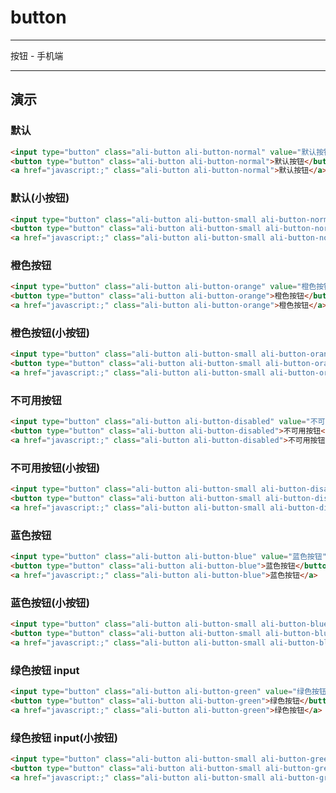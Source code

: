 # button

---

按钮 - 手机端

---

<!--基于aliceui-->
<link type="text/css" rel="stylesheet" media="screen" href="src/button.css">
<style>
    .ali-button{
        margin: 2px 0;
    }
</style>

## 演示

### 默认

````html
<input type="button" class="ali-button ali-button-normal" value="默认按钮">
<button type="button" class="ali-button ali-button-normal">默认按钮</button>
<a href="javascript:;" class="ali-button ali-button-normal">默认按钮</a>
````

### 默认(小按钮)

````html
<input type="button" class="ali-button ali-button-small ali-button-normal" value="默认按钮">
<button type="button" class="ali-button ali-button-small ali-button-normal">默认按钮</button>
<a href="javascript:;" class="ali-button ali-button-small ali-button-normal">默认按钮</a>
````

### 橙色按钮

````html
<input type="button" class="ali-button ali-button-orange" value="橙色按钮">
<button type="button" class="ali-button ali-button-orange">橙色按钮</button>
<a href="javascript:;" class="ali-button ali-button-orange">橙色按钮</a>
````

### 橙色按钮(小按钮)

````html
<input type="button" class="ali-button ali-button-small ali-button-orange" value="橙色按钮">
<button type="button" class="ali-button ali-button-small ali-button-orange">橙色按钮</button>
<a href="javascript:;" class="ali-button ali-button-small ali-button-orange">橙色按钮</a>
````

### 不可用按钮

````html
<input type="button" class="ali-button ali-button-disabled" value="不可用按钮">
<button type="button" class="ali-button ali-button-disabled">不可用按钮</button>
<a href="javascript:;" class="ali-button ali-button-disabled">不可用按钮</a>
````

### 不可用按钮(小按钮)

````html
<input type="button" class="ali-button ali-button-small ali-button-disabled" value="不可用按钮">
<button type="button" class="ali-button ali-button-small ali-button-disabled">不可用按钮</button>
<a href="javascript:;" class="ali-button ali-button-small ali-button-disabled">不可用按钮</a>
````

### 蓝色按钮

````html
<input type="button" class="ali-button ali-button-blue" value="蓝色按钮">
<button type="button" class="ali-button ali-button-blue">蓝色按钮</button>
<a href="javascript:;" class="ali-button ali-button-blue">蓝色按钮</a>
````

### 蓝色按钮(小按钮)

````html
<input type="button" class="ali-button ali-button-small ali-button-blue" value="蓝色按钮">
<button type="button" class="ali-button ali-button-small ali-button-blue">蓝色按钮</button>
<a href="javascript:;" class="ali-button ali-button-small ali-button-blue">蓝色按钮</a>
````

### 绿色按钮 input

````html
<input type="button" class="ali-button ali-button-green" value="绿色按钮">
<button type="button" class="ali-button ali-button-green">绿色按钮</button>
<a href="javascript:;" class="ali-button ali-button-green">绿色按钮</a>
````

### 绿色按钮 input(小按钮)

````html
<input type="button" class="ali-button ali-button-small ali-button-green" value="绿色按钮">
<button type="button" class="ali-button ali-button-small ali-button-green">绿色按钮</button>
<a href="javascript:;" class="ali-button ali-button-small ali-button-green">绿色按钮</a>
````
